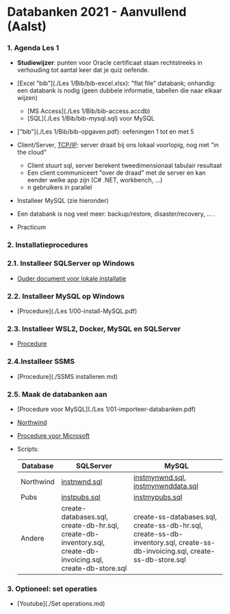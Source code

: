 # Databanken 2021 - Aanvullend (Aalst)

### 1. Agenda Les 1

- **Studiewijzer**: punten voor Oracle certificaat staan rechtstreeks in verhouding tot aantal keer dat je quiz oefende.
- [Excel "bib"](./Les 1/Bib/bib-excel.xlsx): "flat file" databank; onhandig: een databank is nodig (geen dubbele informatie, tabellen die naar elkaar wijzen)
  - [MS Access](./Les 1/Bib/bib-access.accdb)
  - [SQL](./Les 1/Bib/bib-mysql.sql) voor MySQL

- ["bib"](./Les 1/Bib/bib-opgaven.pdf): oefeningen 1 tot en met 5
- Client/Server, [TCP/IP](./TCP.md): server draait bij ons lokaal voorlopig, nog niet "in the cloud"
  - Client stuurt sql, server berekent tweedimensionaal tabulair resultaat
  - Een client communiceert "over de draad" met de server en kan eender welke app zijn (C# .NET, workbench, ...)
  - n gebruikers in parallel
- Installeer MySQL (zie hieronder)
- Een databank is nog veel meer: backup/restore, disaster/recovery, ... .
- Practicum

### 2. Installatieprocedures

### 2.1. Installeer SQLServer op Windows

* [Ouder document voor lokale installatie](./InstallSqlServer.md)

### 2.2. Installeer MySQL op Windows

* [Procedure](./Les 1/00-install-MySQL.pdf)

### 2.3. Installeer WSL2, Docker, MySQL en SQLServer

* [Procedure](./SQLServer2019ViaDocker.md)

### 2.4.Installeer SSMS

* [Procedure](./SSMS installeren.md)

### 2.5. Maak de databanken aan

* [Procedure voor MySQL](./Les 1/01-importeer-databanken.pdf)

* [Northwind](./northwind-erd.png)

* [Procedure voor Microsoft](./MicrosoftTestDatabases.md)

* Scripts:

  | Database  | SQLServer                                                    | MySQL                                                        |
  | --------- | ------------------------------------------------------------ | ------------------------------------------------------------ |
  | Northwind | [instnwnd.sql](./scripts/instnwnd.sql)                       | [instmynwnd.sql](./scripts/instmywnd.sql), [instmynwnddata.sql](./scripts/instmywnddata.sql) |
  | Pubs      | [instpubs.sql](./scripts/instpubs.sql)                       | [instmypubs.sql](./scripts/instmypubs.sql)                   |
  | Andere    | create-databases.sql, create-db-hr.sql, create-db-inventory.sql, create-db-invoicing.sql, create-db-store.sql | create-ss-databases.sql, create-ss-db-hr.sql, create-ss-db-inventory.sql, create-ss-db-invoicing.sql, create-ss-db-store.sql |


### 3. Optioneel: set operaties

* [Youtube](./Set operations.md)
